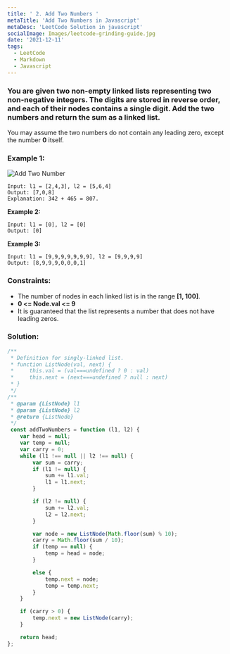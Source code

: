 ```yaml
---
title: ' 2. Add Two Numbers '
metaTitle: 'Add Two Numbers in Javascript'
metaDesc: 'LeetCode Solution in javascript'
socialImage: Images/leetcode-grinding-guide.jpg
date: '2021-12-11'
tags:
  - LeetCode
  - Markdown
  - Javascript
---
```


### You are given two __non-empty__ linked lists representing two non-negative integers. The digits are stored in __reverse order__, and each of their nodes contains a single digit. Add the two numbers and return the sum as a linked list.

You may assume the two numbers do not contain any leading zero, except the number __0__ itself.

### __Example 1:__

![Add Two Number](https://raw.githubusercontent.com/gurjeetsinghvirdee/leetcode-solution-in-js/master/src/Asset/addtwonumber1.jpg)

```
Input: l1 = [2,4,3], l2 = [5,6,4]
Output: [7,0,8]
Explanation: 342 + 465 = 807.
```

__Example 2:__
```
Input: l1 = [0], l2 = [0]
Output: [0]
```

__Example 3:__
```
Input: l1 = [9,9,9,9,9,9,9], l2 = [9,9,9,9]
Output: [8,9,9,9,0,0,0,1]
``` 

### __Constraints:__
* The number of nodes in each linked list is in the range __[1, 100]__.
* __0 <= Node.val <= 9__
* It is guaranteed that the list represents a number that does not have leading zeros.

### __Solution:__

```js
/**
 * Definition for singly-linked list.
 * function ListNode(val, next) {
 *     this.val = (val===undefined ? 0 : val)
 *     this.next = (next===undefined ? null : next)
 * }
 */
/**
 * @param {ListNode} l1
 * @param {ListNode} l2
 * @return {ListNode}
 */
 const addTwoNumbers = function (l1, l2) {
    var head = null;
    var temp = null;
    var carry = 0;
    while (l1 !== null || l2 !== null) {
        var sum = carry;
        if (l1 != null) {
            sum += l1.val;
            l1 = l1.next;
        }

        if (l2 != null) {
            sum += l2.val;
            l2 = l2.next;
        }

        var node = new ListNode(Math.floor(sum) % 10);
        carry = Math.floor(sum / 10);
        if (temp == null) {
            temp = head = node;
        }

        else {
            temp.next = node;
            temp = temp.next;
        }
    }

    if (carry > 0) {
        temp.next = new ListNode(carry);
    }

    return head;
};
```